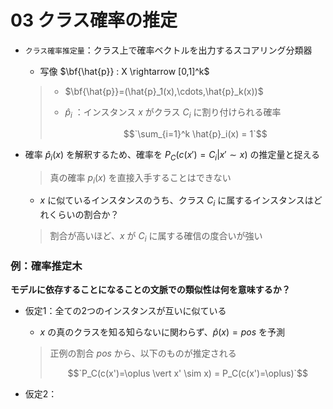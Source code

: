 03 クラス確率の推定
=================

* `クラス確率推定量`：クラス上で確率ベクトルを出力するスコアリング分類器

  * 写像 $`\bf{\hat{p}} : X \rightarrow [0,1]^k`$

  > * $`\bf{\hat{p}}=(\hat{p}_1(x),\cdots,\hat{p}_k(x))`$
  >
  > * $`\hat{p}_i`$ ：インスタンス $`x`$ がクラス $`C_i`$ に割り付けられる確率
  >
  >   $$`\sum_{i=1}^k \hat{p}_i(x) = 1`$$

* 確率 $`\hat{p}_i(x)`$ を解釈するため、確率を $`P_C(c(x')=C_i \vert x' \sim x)`$ の推定量と捉える

  > 真の確率 $`p_i(x)`$ を直接入手することはできない

  * $`x`$ に似ているインスタンスのうち、クラス $`C_i`$ に属するインスタンスはどれくらいの割合か？

  > 割合が高いほど、$`x`$ が $`C_i`$ に属する確信の度合いが強い



### 例：確率推定木

**モデルに依存することになることの文脈での類似性は何を意味するか？**

* 仮定1：全ての2つのインスタンスが互いに似ている

  * $`x`$ の真のクラスを知る知らないに関わらず、$`\hat{p}(x)=pos`$ を予測

  > 正例の割合 $`pos`$ から、以下のものが推定される
  >
  > $$`P_C(c(x')=\oplus \vert x' \sim x) = P_C(c(x')=\oplus)`$$

* 仮定2：
